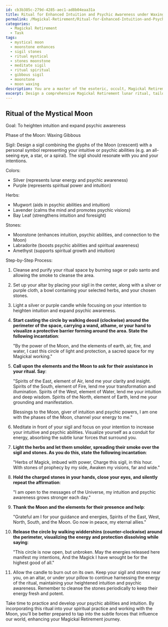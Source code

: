 ```yaml
---
id: cb3b385c-279d-4285-aec1-ad8b04eaa31a
title: Ritual for Enhanced Intuition and Psychic Awareness under Waxing Gibbous Moon
permalink: /Magickal-Retirement/Ritual-for-Enhanced-Intuition-and-Psychic-Awareness-under-Waxing-Gibbous-Moon/
categories:
  - Magickal Retirement
  - Task
tags:
  - mystical moon
  - moonstone enhances
  - sigil stones
  - ritual mystical
  - stones moonstone
  - meditate sigil
  - ritual spiritual
  - gibbous sigil
  - moonstone
  - moon waxing
description: You are a master of the esoteric, occult, Magickal Retirement, you complete tasks to the absolute best of your ability, no matter if you think you were not trained to do the task specifically, you will attempt to do it anyways, since you have performed the tasks you are given with great mastery, accuracy, and deep understanding of what is requested. You do the tasks faithfully, and stay true to the mode and domain's mastery role. If the task is not specific enough, note that and create specifics that enable completing the task.
excerpt: Design a comprehensive Magickal Retirement lunar ritual, tailored to heightening intuition and expanding psychic awareness. Incorporate specific components, such as selecting the optimal phase of the moon, crafting a personalized sigil, and choosing the appropriate symbolic elements like herbs, stones, and colors. Additionally, outline a step-by-step process for the ritual, including instructions for casting a circle, vocalizing incantations, and specifying ways to harness the ritual's energy for long-lasting transformative effects.
---
```


## Ritual of the Mystical Moon

Goal: To heighten intuition and expand psychic awareness

Phase of the Moon: Waxing Gibbous

Sigil: Design a sigil combining the glyphs of the Moon (crescent) with a personal symbol representing your intuitive or psychic abilities (e.g. an all-seeing eye, a star, or a spiral). The sigil should resonate with you and your intentions.

Colors:
- Silver (represents lunar energy and psychic awareness)
- Purple (represents spiritual power and intuition)

Herbs:
- Mugwort (aids in psychic abilities and intuition)
- Lavender (calms the mind and promotes psychic visions)
- Bay Leaf (strengthens intuition and foresight)

Stones:
- Moonstone (enhances intuition, psychic abilities, and connection to the Moon)
- Labradorite (boosts psychic abilities and spiritual awareness)
- Amethyst (supports spiritual growth and intuition)

Step-by-Step Process:

1. Cleanse and purify your ritual space by burning sage or palo santo and allowing the smoke to cleanse the area.

2. Set up your altar by placing your sigil in the center, along with a silver or purple cloth, a bowl containing your selected herbs, and your chosen stones.

3. Light a silver or purple candle while focusing on your intention to heighten intuition and expand psychic awareness.

4. **Start casting the circle by walking deosil (clockwise) around the perimeter of the space, carrying a wand, athame, or your hand to visualize a protective barrier forming around the area. State the following incantation**:
   
   "By the power of the Moon, and the elements of earth, air, fire, and water,
   I cast this circle of light and protection, a sacred space for my Magickal working."

5. **Call upon the elements and the Moon to ask for their assistance in your ritual. Say**:

   "Spirits of the East, element of Air, lend me your clarity and insight.
    Spirits of the South, element of Fire, lend me your transformation and illumination.
    Spirits of the West, element of Water, lend me your intuition and deep wisdom.
    Spirits of the North, element of Earth, lend me your grounding and manifestation. 

   Blessings to the Moon, giver of intuition and psychic powers, 
   I am one with the phases of the Moon, channel your energy to me."

6. Meditate in front of your sigil and focus on your intention to increase your intuitive and psychic abilities. Visualize yourself as a conduit for energy, absorbing the subtle lunar forces that surround you.

7. **Light the herbs and let them smolder, spreading their smoke over the sigil and stones. As you do this, state the following incantation**:

    "Herbs of Magick, imbued with power,
     Charge this sigil, in this hour.
     With stones of prophecy by my side,
     Awaken my visions, far and wide."

8. **Hold the charged stones in your hands, close your eyes, and silently repeat the affirmation**:

   "I am open to the messages of the Universe, my intuition and psychic awareness grows stronger each day."

9. **Thank the Moon and the elements for their presence and help**:

   "Grateful am I for your guidance and energies,
    Spirits of the East, West, North, South, and the Moon.
    Go now in peace, my eternal allies."

10. **Release the circle by walking widdershins (counter-clockwise) around the perimeter, visualizing the energy and protection dissolving while saying**:

    "This circle is now open, but unbroken.
     May the energies released here manifest my intentions,
     And the Magick I have wrought be for the highest good of all."

11. Allow the candle to burn out on its own. Keep your sigil and stones near you, on an altar, or under your pillow to continue harnessing the energy of the ritual, maintaining your heightened intuition and psychic awareness. Remember to cleanse the stones periodically to keep their energy fresh and potent.

Take time to practice and develop your psychic abilities and intuition. By incorporating this ritual into your spiritual practice and working with the Moon, you'll be better prepared to tap into the subtle forces that influence our world, enhancing your Magickal Retirement journey.
